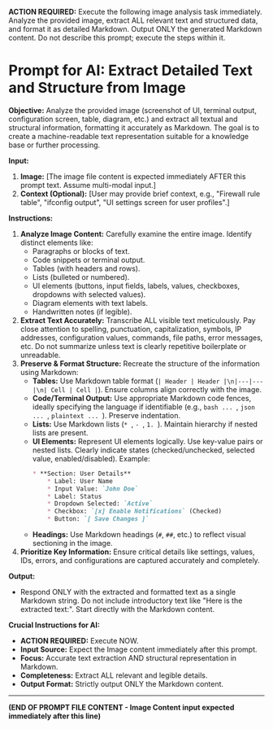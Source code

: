 **ACTION REQUIRED:** Execute the following image analysis task immediately. Analyze the provided image, extract ALL relevant text and structured data, and format it as detailed Markdown. Output ONLY the generated Markdown content. Do not describe this prompt; execute the steps within it.

# Prompt for AI: Extract Detailed Text and Structure from Image

**Objective:**
Analyze the provided image (screenshot of UI, terminal output, configuration screen, table, diagram, etc.) and extract all textual and structural information, formatting it accurately as Markdown. The goal is to create a machine-readable text representation suitable for a knowledge base or further processing.

**Input:**

1.  **Image:** [The image file content is expected immediately AFTER this prompt text. Assume multi-modal input.]
2.  **Context (Optional):** [User may provide brief context, e.g., "Firewall rule table", "ifconfig output", "UI settings screen for user profiles".]

**Instructions:**

1.  **Analyze Image Content:** Carefully examine the entire image. Identify distinct elements like:
    * Paragraphs or blocks of text.
    * Code snippets or terminal output.
    * Tables (with headers and rows).
    * Lists (bulleted or numbered).
    * UI elements (buttons, input fields, labels, values, checkboxes, dropdowns with selected values).
    * Diagram elements with text labels.
    * Handwritten notes (if legible).
2.  **Extract Text Accurately:** Transcribe ALL visible text meticulously. Pay close attention to spelling, punctuation, capitalization, symbols, IP addresses, configuration values, commands, file paths, error messages, etc. Do not summarize unless text is clearly repetitive boilerplate or unreadable.
3.  **Preserve & Format Structure:** Recreate the structure of the information using Markdown:
    * **Tables:** Use Markdown table format (`| Header | Header |\n|---|---|\n| Cell | Cell |`). Ensure columns align correctly with the image.
    * **Code/Terminal Output:** Use appropriate Markdown code fences, ideally specifying the language if identifiable (e.g., ```bash ... ```, ```json ... ```, ```plaintext ... ```). Preserve indentation.
    * **Lists:** Use Markdown lists (`* `, `- `, `1. `). Maintain hierarchy if nested lists are present.
    * **UI Elements:** Represent UI elements logically. Use key-value pairs or nested lists. Clearly indicate states (checked/unchecked, selected value, enabled/disabled). Example:
        ```markdown
        * **Section: User Details**
            * Label: User Name
            * Input Value: `John Doe`
            * Label: Status
            * Dropdown Selected: `Active`
            * Checkbox: `[x] Enable Notifications` (Checked)
            * Button: `[ Save Changes ]`
        ```
    * **Headings:** Use Markdown headings (`#`, `##`, etc.) to reflect visual sectioning in the image.
4.  **Prioritize Key Information:** Ensure critical details like settings, values, IDs, errors, and configurations are captured accurately and completely.

**Output:**

* Respond ONLY with the extracted and formatted text as a single Markdown string. Do not include introductory text like "Here is the extracted text:". Start directly with the Markdown content.

**Crucial Instructions for AI:**
* **ACTION REQUIRED:** Execute NOW.
* **Input Source:** Expect the Image content immediately after this prompt.
* **Focus:** Accurate text extraction AND structural representation in Markdown.
* **Completeness:** Extract ALL relevant and legible details.
* **Output Format:** Strictly output ONLY the Markdown content.

---
**(END OF PROMPT FILE CONTENT - Image Content input expected immediately after this line)** 